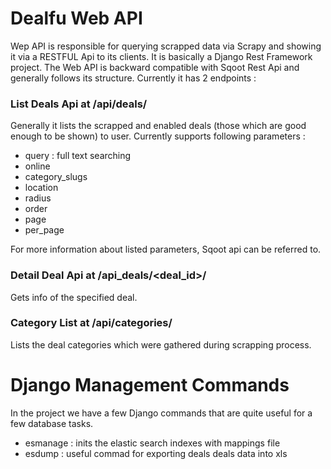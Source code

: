 Dealfu Web API
=============================

Wep API is responsible for querying scrapped data via Scrapy and showing it via a RESTFUL Api to its clients. It is basically a Django Rest Framework project. The Web API is backward compatible with Sqoot
Rest Api and generally follows its structure. Currently it has 2 endpoints :


### List Deals Api at /api/deals/

Generally it lists the scrapped and enabled deals (those which are good enough to be shown) to user.
Currently supports following parameters :

- query : full text searching 
- online 
- category_slugs
- location
- radius
- order
- page
- per_page

For more information about listed parameters, Sqoot api can be referred to.


### Detail Deal Api at /api_deals/<deal_id>/

Gets info of the specified deal.

### Category List at /api/categories/

Lists the deal categories which were gathered during scrapping process.



Django Management Commands
==============================

In the project we have a few Django commands that are quite useful for a few database tasks.

- esmanage : inits the elastic search indexes with mappings file
- esdump : useful commad for exporting deals deals data into xls
